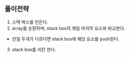 ## 풀이전략
1. 스택 박스를 만든다.
2. array를 순환하며, stack box의 제일 마지막 요소와 비교한다.
  - 만일 두개가 다르다면 stack box에 해당 요소를 push한다.
3. stack box를 리턴 한다.
